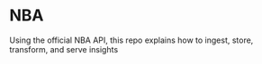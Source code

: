 # NBA
Using the official NBA API, this repo explains how to ingest, store, transform, and serve insights

